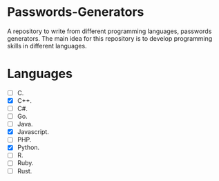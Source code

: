 # Passwords-Generators
A repository to write from different programming languages, passwords generators. The main idea for this repository is to develop programming skills in different languages.

# Languages
- [ ] C.
- [X] C++.
- [ ] C#.
- [ ] Go.
- [ ] Java.
- [X] Javascript.
- [ ] PHP.
- [X] Python.
- [ ] R.
- [ ] Ruby.
- [ ] Rust.
